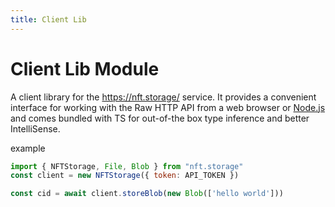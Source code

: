 ```yaml
---
title: Client Lib
---
```


# Client Lib Module

A client library for the https://nft.storage/ service. It provides a convenient interface for working with the Raw HTTP API from a web browser or [Node.js][node-js] and comes bundled with TS for out-of-the box type inference and better IntelliSense.

example
```js
import { NFTStorage, File, Blob } from "nft.storage"
const client = new NFTStorage({ token: API_TOKEN })

const cid = await client.storeBlob(new Blob(['hello world']))
```

[node-js]: https://nodejs.org
